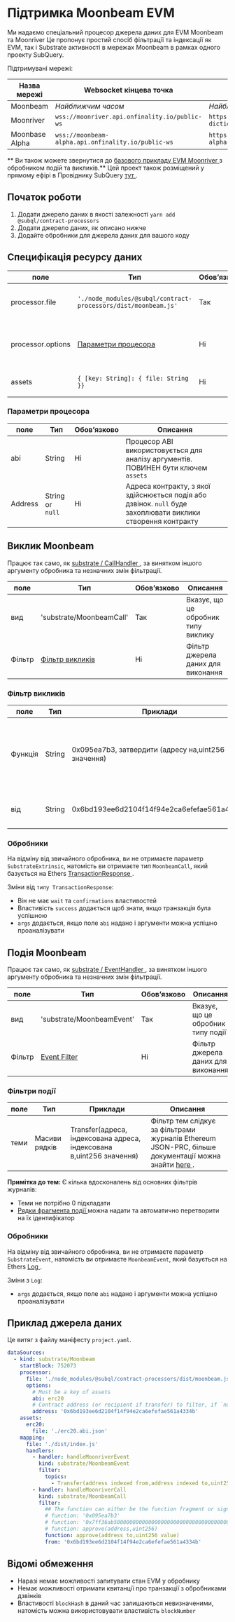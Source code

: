 # Підтримка Moonbeam EVM

Ми надаємо спеціальний процесор джерела даних для EVM Moonbeam та Moonriver Це пропонує простий спосіб фільтрації та індексації як EVM, так і Substrate активності в мережах Moonbeam в рамках одного проекту SubQuery.

Підтримувані мережі:

| Назва мережі   | Websocket кінцева точка                            | Кінцева точка словника                                               |
| -------------- | -------------------------------------------------- | -------------------------------------------------------------------- |
| Moonbeam       | _Найближчим часом_                                 | _Найближчим часом_                                                   |
| Moonriver      | `wss://moonriver.api.onfinality.io/public-ws`      | `https://api.subquery.network/sq/subquery/moonriver-dictionary`      |
| Moonbase Alpha | `wss://moonbeam-alpha.api.onfinality.io/public-ws` | `https://api.subquery.network/sq/subquery/moonbase-alpha-dictionary` |

** Ви також можете звернутися до [ базового прикладу EVM Moonriver ](https://github.com/subquery/tutorials-moonriver-evm-starter) з обробником подій та викликів.** Цей проект також розміщений у прямому ефірі в Провіднику SubQuery [ тут ](https://explorer.subquery.network/subquery/subquery/moonriver-evm-starter-project).

## Початок роботи

1. Додати джерело даних в якості залежності `yarn add @subql/contract-processors`
2. Додати джерело даних, як описано нижче
3. Додайте обробники для джерела даних для вашого коду

## Специфікація ресурсу даних

| поле              | Тип                                                            | Обов’язково | Описання                                 |
| ----------------- | -------------------------------------------------------------- | ----------- | ---------------------------------------- |
| processor.file    | `'./node_modules/@subql/contract-processors/dist/moonbeam.js'` | Так         | Посилання на код обробки даних           |
| processor.options | [Параметри процесора](#processor-options)                      | Ні          | Опції, характерні для Процесора Moonbeam |
| assets            | `{ [key: String]: { file: String }}`                           | Ні          | Об'єкт зовнішніх медіафайлів             |

### Параметри процесора

| поле    | Тип              | Обов’язково | Описання                                                                                                     |
| ------- | ---------------- | ----------- | ------------------------------------------------------------------------------------------------------------ |
| abi     | String           | Ні          | Процесор ABI використовується для аналізу аргументів. ПОВИНЕН бути ключем ` assets `                         |
| Address | String or `null` | Ні          | Адреса контракту, з якої здійснюється подія або дзвінок. `null` буде захоплювати виклики створення контракту |

## Виклик Moonbeam

Працює так само, як [ substrate / CallHandler ](../create/mapping/#call-handler), за винятком іншого аргументу обробника та незначних змін фільтрації.

| поле   | Тип                              | Обов’язково | Описання                            |
| ------ | -------------------------------- | ----------- | ----------------------------------- |
| вид    | 'substrate/MoonbeamCall'         | Так         | Вказує, що це обробник типу виклику |
| Фільтр | [Фільтр викликів](#call-filters) | Ні          | Фільтр джерела даних для виконання  |

### Фільтр викликів

| поле    | Тип    | Приклади                                            | Описання                                                                                                                                                                   |
| ------- | ------ | --------------------------------------------------- | -------------------------------------------------------------------------------------------------------------------------------------------------------------------------- |
| Функція | String | 0x095ea7b3, затвердити (адресу на,uint256 значення) | Або [ Function Signature ](https://docs.ethers.io/v5/api/utils/abi/fragments/#FunctionFragment), або функція ` sighash ` для фільтрації функції, що викликається договором |
| від     | String | 0x6bd193ee6d2104f14f94e2ca6efefae561a4334b          | Ethereum адреса, яка надіслала транзакцію                                                                                                                                  |

### Обробники

На відміну від звичайного обробника, ви не отримаєте параметр ` SubstrateExtrinsic `, натомість ви отримаєте тип ` MoonbeamCall `, який базується на Ethers [ TransactionResponse ](https://docs.ethers.io/v5/api/providers/types/#providers-TransactionResponse).

Зміни від `типу TransactionResponse`:

- Він не має ` wait ` та ` confirmations ` властивостей
- Властивість ` success ` додається щоб знати, якщо транзакція була успішною
- ` args ` додається, якщо поле ` abi ` надано і аргументи можна успішно проаналізувати

## Подія Moonbeam

Працює так само, як [ substrate / EventHandler ](../create/mapping/#event-handler), за винятком іншого аргументу обробника та незначних змін фільтрації.

| поле   | Тип                            | Обов’язково | Описання                           |
| ------ | ------------------------------ | ----------- | ---------------------------------- |
| вид    | 'substrate/MoonbeamEvent'      | Так         | Вказує, що це обробник типу події  |
| Фільтр | [Event Filter](#event-filters) | Ні          | Фільтр джерела даних для виконання |

### Фільтри події

| поле | Тип           | Приклади                                                             | Описання                                                                                                                                           |
| ---- | ------------- | -------------------------------------------------------------------- | -------------------------------------------------------------------------------------------------------------------------------------------------- |
| теми | Масиви рядків | Transfer(адреса, індексована адреса, індексована в,uint256 значення) | Фільтр тем слідкує за фільтрами журналів Ethereum JSON-PRC, більше документації можна знайти [ here ](https://docs.ethers.io/v5/concepts/events/). |

<b> Примітка до тем: </b>
Є кілька вдосконалень від основних фільтрів журналів:

- Теми не потрібно 0 підкладати
- [ Рядки фрагмента події ](https://docs.ethers.io/v5/api/utils/abi/fragments/#EventFragment) можна надати та автоматично перетворити на їх ідентифікатор

### Обробники

На відміну від звичайного обробника, ви не отримаєте параметр ` SubstrateEvent `, натомість ви отримаєте ` MoonbeamEvent `, який базується на Ethers [ Log ](https://docs.ethers.io/v5/api/providers/types/#providers-Log).

Зміни з ` Log `:

- ` args ` додається, якщо поле ` abi ` надано і аргументи можна успішно проаналізувати

## Приклад джерела даних

Це витяг з файлу маніфесту `project.yaml`.

```yaml
dataSources:
  - kind: substrate/Moonbeam
    startBlock: 752073
    processor:
      file: './node_modules/@subql/contract-processors/dist/moonbeam.js'
      options:
        # Must be a key of assets
        abi: erc20
        # Contract address (or recipient if transfer) to filter, if `null` should be for contract creation
        address: '0x6bd193ee6d2104f14f94e2ca6efefae561a4334b'
    assets:
      erc20:
        file: './erc20.abi.json'
    mapping:
      file: './dist/index.js'
      handlers:
        - handler: handleMoonriverEvent
          kind: substrate/MoonbeamEvent
          filter:
            topics:
              - Transfer(address indexed from,address indexed to,uint256 value)
        - handler: handleMoonriverCall
          kind: substrate/MoonbeamCall
          filter:
            ## The function can either be the function fragment or signature
            # function: '0x095ea7b3'
            # function: '0x7ff36ab500000000000000000000000000000000000000000000000000000000'
            # function: approve(address,uint256)
            function: approve(address to,uint256 value)
            from: '0x6bd193ee6d2104f14f94e2ca6efefae561a4334b'
```

## Відомі обмеження

- Наразі немає можливості запитувати стан EVM у обробнику
- Немає можливості отримати квитанції про транзакції з обробниками дзвінків
- Властивості ` blockHash ` в даний час залишаються невизначеними, натомість можна використовувати властивість ` blockNumber `
